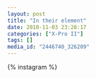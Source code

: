 ```yaml
---
layout: post
title: "In their element"
date: 2010-11-03 23:28:17
categories: ["X-Pro II"]
tags: []
media_id: "2446740_326209"
---
```


{% instagram %}
